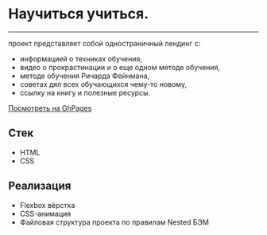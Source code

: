 # Научиться учиться. 
---

проект представляет собой одностраничный лендинг с:

+ информацией о техниках обучения,
+ видео о прокрастинации и о еще одном методе обучения,
+ методе обучения Ричарда Фейнмана,
+ советах дял всех обучающихся чему-то новому,
+ ссылку на книгу и полезные ресурсы.

[Посмотреть на GhPages](https://kekdism.github.io/how-to-learn/)

## Стек
* HTML
* CSS

## Реализация
* Flexbox вёрстка
* CSS-анимация
* Файловая структура проекта по правилам Nested БЭМ
